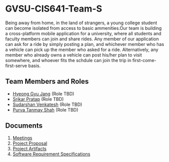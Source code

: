 # GVSU-CIS641-Team-S

Being away from home, in the land of strangers, a young college student can become isolated from access to basic ammenities.Our team is building a cross-platform mobile application for a university, where all students and faculty members can join and share rides. Any member of our application can ask for a ride by simply posting a plan, and whichever member who has a vehicle can pick up the member who asked for a ride. Alternatively, any member who already owns a vehicle can post his/her plan to visit somewhere, and whoever fits the schdule can join the trip in first-come-first-serve basis.

## Team Members and Roles

* [Hyeong Gyu Jang](https://github.com/hyeonggyujang/CIS641-HW2-Jang) (Role TBD)
* [Srikar Pratap](https://github.com/SrikarPratap/CIS641-HW2-PRATAP) (Role TBD)
* [Sudarshan Venkatesh](https://github.com/sudsvenk/CIS641-HW2-VENKATESH) (Role TBD)
* [Purva Tanmay Shah](https://github.com/Purva8852/CIS641-HW2-SHAH#cis641-hw2-shah) (Role TBD)

## Documents
1. [Meetings](https://github.com/Purva8852/GVSU-CIS641-Team-S/tree/master/meetings)
2. [Project Proposal](https://github.com/Purva8852/GVSU-CIS641-Team-S/blob/master/docs/project-proposal.md)
3. [Project Artifacts](https://github.com/Purva8852/GVSU-CIS641-Team-S/tree/master/artifacts)
4. [Software Requirement Specifications](https://github.com/Purva8852/GVSU-CIS641-Team-S/blob/master/docs/software_requirements_specification.md)
